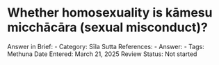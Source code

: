 # Whether homosexuality is kāmesu micchācāra (sexual misconduct)?

Answer in Brief: -
 Category: Sīla
Sutta References: -
Answer: -
Tags: Methuna
Date Entered: March 21, 2025
Review Status: Not started